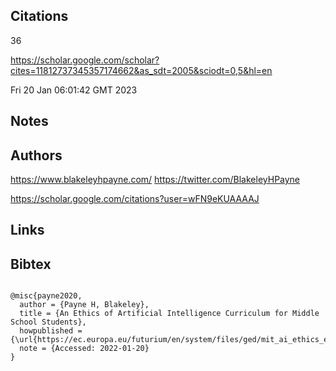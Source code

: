 ## Citations

36

https://scholar.google.com/scholar?cites=11812737345357174662&as_sdt=2005&sciodt=0,5&hl=en

Fri 20 Jan 06:01:42 GMT 2023

## Notes

## Authors 
https://www.blakeleyhpayne.com/
https://twitter.com/BlakeleyHPayne 

https://scholar.google.com/citations?user=wFN9eKUAAAAJ


## Links 

## Bibtex 
```

@misc{payne2020,
  author = {Payne H, Blakeley},
  title = {An Ethics of Artificial Intelligence Curriculum for Middle School Students},
  howpublished = {\url{https://ec.europa.eu/futurium/en/system/files/ged/mit_ai_ethics_education_curriculum.pdf}},
  note = {Accessed: 2022-01-20}
}



```
